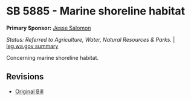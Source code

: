 # SB 5885 - Marine shoreline habitat
**Primary Sponsor:** [Jesse Salomon](/person/leg/salomon_je.md)

*Status: Referred to Agriculture, Water, Natural Resources & Parks.* | [leg.wa.gov summary](https://app.leg.wa.gov/billsummary?BillNumber=5885&Year=2021)

Concerning marine shoreline habitat.

## Revisions
* [Original Bill](1/)